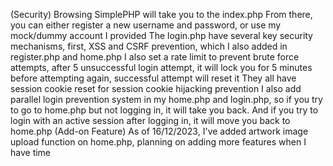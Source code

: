 (Security)
Browsing SimplePHP will take you to the index.php
From there, you can either register a new username and password, or use my mock/dummy account I provided
The login.php have several key security mechanisms, first, XSS and CSRF prevention, which I also added in register.php and home.php
I also set a rate limit to prevent brute force attempts, after 5 unsuccessful login attempt, it will lock you for 5 minutes before attempting again, successful attempt will reset it
They all have session cookie reset for session cookie hijacking prevention
I also add parallel login prevention system in my home.php and login.php, so if you try to go to home.php but not logging in, it will take you back. And if you try to login with an active session after logging in, it will move you back to home.php
(Add-on Feature)
As of 16/12/2023, I've added artwork image upload function on home.php, planning on adding more features when I have time
